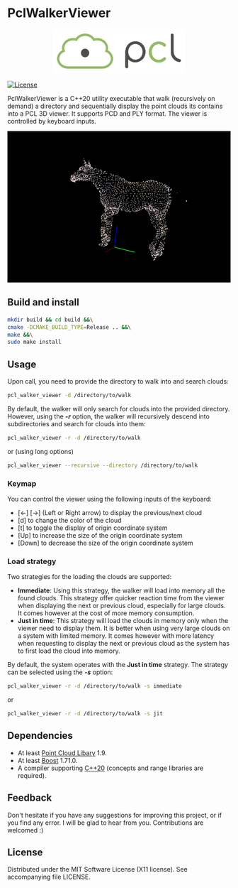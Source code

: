 PclWalkerViewer
===============

<p align="center"><img src="res/logo_pcl.png" width="300" height="100"/></p>

[![License][license-image]][license]

[license-image]: https://img.shields.io/badge/license-MIT-green.svg?style=flat
[license]: https://github.com/Nandite/PclWalkerViewer/blob/master/LICENSE

PclWalkerViewer is a C++20 utility executable that walk (recursively on demand) a directory and sequentially display
the point clouds its contains into a PCL 3D viewer. It supports PCD and PLY format.
The viewer is controlled by keyboard inputs.

![](res/PclWalkerViewer.gif)

## Build and install

```sh
mkdir build && cd build &&\
cmake -DCMAKE_BUILD_TYPE=Release .. &&\
make &&\
sudo make install
```
## Usage

Upon call, you need to provide the directory to walk into and search clouds:

```sh
pcl_walker_viewer -d /directory/to/walk
```

By default, the walker will only search for clouds into the provided directory. However, using the _**-r**_ option, the walker
will recursively descend into subdirectories and search for clouds into them:

```sh
pcl_walker_viewer -r -d /directory/to/walk
```
or (using long options)
```sh
pcl_walker_viewer --recursive --directory /directory/to/walk
```

### Keymap

You can control the viewer using the following inputs of the keyboard:
- [<-] [->] (Left or Right arrow) to display the previous/next cloud
- [d] to change the color of the cloud
- [t] to toggle the display of origin coordinate system
- [Up] to increase the size of the origin coordinate system
- [Down] to decrease the size of the origin coordinate system

### Load strategy

Two strategies for the loading the clouds are supported:
- **Immediate**: Using this strategy, the walker will load into memory all the found clouds. This strategy offer quicker reaction
time from the viewer when displaying the next or previous cloud, especially for large clouds. It comes however at 
the cost of more memory consumption.
- **Just in time**: This strategy will load the clouds in memory only when the viewer need to display them. It is better when using
very large clouds on a system with limited memory. It comes however with more latency when requesting to display the next or previous
cloud as the system has to first load the cloud into memory.

By default, the system operates with the **Just in time** strategy. The strategy can be selected using the _**-s**_ option:
```sh
pcl_walker_viewer -r -d /directory/to/walk -s immediate
```
or

```sh
pcl_walker_viewer -r -d /directory/to/walk -s jit
```

## Dependencies

- At least [Point Cloud Libary](https://www.pointclouds.org/) 1.9.
- At least [Boost](https://www.boost.org/) 1.71.0.
- A compiler supporting [C++20](https://en.cppreference.com/w/cpp/compiler_support/20) (concepts and range libraries are required).

## Feedback

Don't hesitate if you have any suggestions for improving this project, or if you find any error. I will be glad to
hear from you. Contributions are welcomed :)

## License

Distributed under the MIT Software License (X11 license).
See accompanying file LICENSE.
